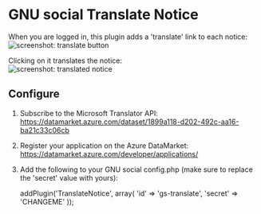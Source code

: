 GNU social Translate Notice
===========================

When you are logged in, this plugin adds a 'translate' link to each notice:  
![screenshot: translate button](https://chromic.org/images/code/gs-translate/icon.png "translate button")

Clicking on it translates the notice:  
![screenshot: translated notice](https://chromic.org/images/code/gs-translate/result.png "translated notice")

Configure
---------

1. Subscribe to the Microsoft Translator API: https://datamarket.azure.com/dataset/1899a118-d202-492c-aa16-ba21c33c06cb
2. Register your application on the Azure DataMarket: https://datamarket.azure.com/developer/applications/
3. Add the following to your GNU social config.php (make sure to replace the 'secret' value with yours):

    addPlugin('TranslateNotice', array(
        'id'     => 'gs-translate',
        'secret' => 'CHANGEME'
    ));

